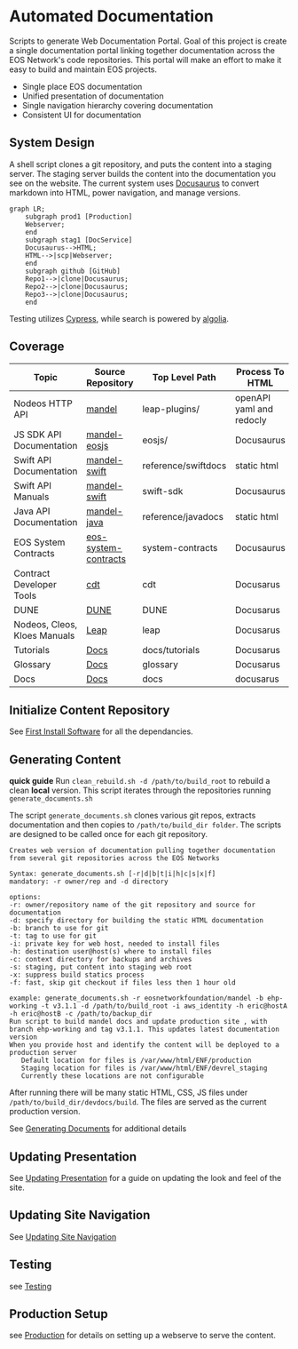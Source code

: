 # Automated Documentation #
Scripts to generate Web Documentation Portal. Goal of this project is create a single documentation portal linking together documentation across the EOS Network's code repositories. This portal will make an effort to make it easy to build and maintain EOS projects.
* Single place EOS documentation
* Unified presentation of documentation
* Single navigation hierarchy covering documentation
* Consistent UI for documentation

## System Design

A shell script clones a git repository, and puts the content into a staging server. The staging server builds the content into the documentation you see on the website. The current system uses [Docusaurus](https://docusaurus.io/) to convert markdown into HTML, power navigation, and manage versions.

```mermaid
graph LR;
    subgraph prod1 [Production]
    Webserver;
    end
    subgraph stag1 [DocService]
    Docusaurus-->HTML;
    HTML-->|scp|Webserver;
    end
    subgraph github [GitHub]
    Repo1-->|clone|Docusaurus;
    Repo2-->|clone|Docusaurus;
    Repo3-->|clone|Docusaurus;
    end
```

Testing utilizes [Cypress](https://www.cypress.io/), while search is powered by [algolia](https://www.algolia.com/).

## Coverage ##

|   Topic  |  Source Repository  | Top Level Path | Process To HTML |
|  ------- | ------------------- | -------------- | ------------ |
| Nodeos HTTP API | [mandel](https://github.com/AntelopeIO/leap) | leap-plugins/ | openAPI yaml and redocly |
| JS SDK API Documentation | [mandel-eosjs](https://github.com/eosnetworkfoundation/mandel-eosjs) | eosjs/ | Docusaurus |
| Swift API Documentation | [mandel-swift](https://github.com/eosnetworkfoundation/mandel-swift) | reference/swiftdocs | static html |
| Swift API Manuals | [mandel-swift](https://github.com/eosnetworkfoundation/mandel-swift) | swift-sdk | Docusaurus |
| Java API Documentation | [mandel-java](https://github.com/eosnetworkfoundation/mandel-java) | reference/javadocs | static html |
| EOS System Contracts | [eos-system-contracts](https://github.com/eosnetworkfoundation/eos-system-contracts) | system-contracts | Docusaurus |
| Contract Developer Tools | [cdt](https://github.com/AntelopeIO/cdt) | cdt | Docusarus |
| DUNE | [DUNE](https://github.com/AntelopeIO/DUNE.git) | DUNE | Docusarus |
| Nodeos, Cleos, Kloes Manuals | [Leap](https://github.com/AntelopeIO/leap) | leap | Docusarus |
| Tutorials | [Docs](https://github.com/eosnetworkfoundation/welcome.git) | docs/tutorials | Docusarus |
| Glossary | [Docs](https://github.com/eosnetworkfoundation/welcome.git) | glossary | Docusarus |
| Docs | [Docs](https://github.com/eosnetworkfoundation/welcome.git) | docs | docusarus |

## Initialize Content Repository ##
See [First Install Software](docs/FirstInstallSoftware.md) for all the dependancies.

## Generating Content ##

**quick guide** Run `clean_rebuild.sh -d /path/to/build_root` to rebuild a clean **local** version. This script iterates through the repositories running `generate_documents.sh`

The script `generate_documents.sh` clones various git repos, extracts documentation and then copies to `/path/to/build_dir folder`. The scripts are designed to be called once for each git repository.
```
Creates web version of documentation pulling together documentation from several git repositories across the EOS Networks

Syntax: generate_documents.sh [-r|d|b|t|i|h|c|s|x|f]
mandatory: -r owner/rep and -d directory

options:
-r: owner/repository name of the git repository and source for documentation
-d: specify directory for building the static HTML documentation
-b: branch to use for git
-t: tag to use for git
-i: private key for web host, needed to install files
-h: destination user@host(s) where to install files
-c: context directory for backups and archives
-s: staging, put content into staging web root
-x: suppress build statics process
-f: fast, skip git checkout if files less then 1 hour old

example: generate_documents.sh -r eosnetworkfoundation/mandel -b ehp-working -t v3.1.1 -d /path/to/build_root -i aws_identity -h eric@hostA -h eric@hostB -c /path/to/backup_dir
Run script to build mandel docs and update production site , with branch ehp-working and tag v3.1.1. This updates latest documentation version
When you provide host and identify the content will be deployed to a production server
   Default location for files is /var/www/html/ENF/production
   Staging location for files is /var/www/html/ENF/devrel_staging
   Currently these locations are not configurable
```

After running there will be many static HTML, CSS, JS files under `/path/to/build_dir/devdocs/build`. The files are served as the current production version.

See [Generating Documents](docs/GeneratingDocuments.md) for additional details

## Updating Presentation
See [Updating Presentation](docs/update-presentation.md) for a guide on updating the look and feel of the site.

## Updating Site Navigation
See [Updating Site Navigation](docs/SiteNavigation.md)

## Testing
see [Testing](docs/Testing.md)

## Production Setup
see [Production](docs/Production-Setup.md) for details on setting up a webserve to serve the content.
